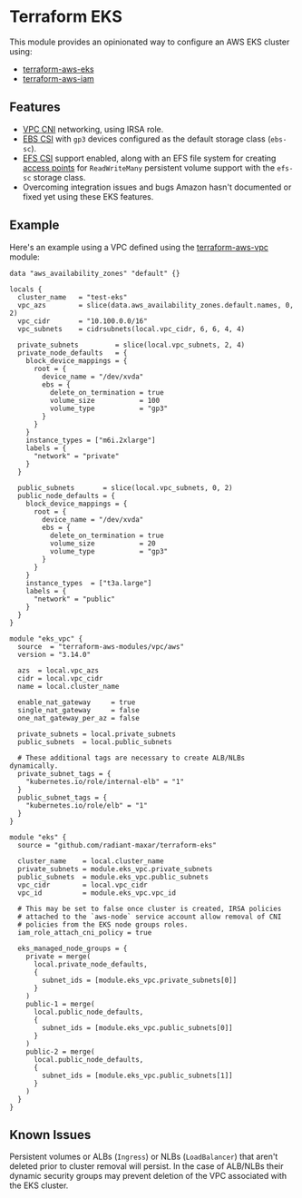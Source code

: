 # Terraform EKS

This module provides an opinionated way to configure an AWS EKS cluster using:

* [terraform-aws-eks](https://github.com/terraform-aws-modules/terraform-aws-eks)
* [terraform-aws-iam](https://github.com/terraform-aws-modules/terraform-aws-iam)

## Features

* [VPC CNI](https://docs.aws.amazon.com/eks/latest/userguide/cni-iam-role.html) networking, using IRSA role.
* [EBS CSI](https://docs.aws.amazon.com/eks/latest/userguide/managing-ebs-csi.html) with `gp3` devices configured as the default storage class (`ebs-sc`).
* [EFS CSI](https://docs.aws.amazon.com/eks/latest/userguide/efs-csi.html) support enabled, along with an EFS file system for creating [access points](https://docs.aws.amazon.com/efs/latest/ug/efs-access-points.html) for `ReadWriteMany` persistent volume support with the `efs-sc` storage class.
* Overcoming integration issues and bugs Amazon hasn't documented or fixed yet using these EKS features.

## Example

Here's an example using a VPC defined using the [terraform-aws-vpc](https://github.com/terraform-aws-modules/terraform-aws-vpc) module:

```
data "aws_availability_zones" "default" {}

locals {
  cluster_name   = "test-eks"
  vpc_azs        = slice(data.aws_availability_zones.default.names, 0, 2)
  vpc_cidr       = "10.100.0.0/16"
  vpc_subnets    = cidrsubnets(local.vpc_cidr, 6, 6, 4, 4)

  private_subnets         = slice(local.vpc_subnets, 2, 4)
  private_node_defaults   = {
    block_device_mappings = {
      root = {
        device_name = "/dev/xvda"
        ebs = {
          delete_on_termination = true
          volume_size           = 100
          volume_type           = "gp3"
        }
      }
    }
    instance_types = ["m6i.2xlarge"]
    labels = {
      "network" = "private"
    }
  }

  public_subnets       = slice(local.vpc_subnets, 0, 2)
  public_node_defaults = {
    block_device_mappings = {
      root = {
        device_name = "/dev/xvda"
        ebs = {
          delete_on_termination = true
          volume_size           = 20
          volume_type           = "gp3"
        }
      }
    }
    instance_types  = ["t3a.large"]
    labels = {
      "network" = "public"
    }
  }
}

module "eks_vpc" {
  source  = "terraform-aws-modules/vpc/aws"
  version = "3.14.0"

  azs  = local.vpc_azs
  cidr = local.vpc_cidr
  name = local.cluster_name

  enable_nat_gateway     = true
  single_nat_gateway     = false
  one_nat_gateway_per_az = false

  private_subnets = local.private_subnets
  public_subnets  = local.public_subnets

  # These additional tags are necessary to create ALB/NLBs dynamically.
  private_subnet_tags = {
    "kubernetes.io/role/internal-elb" = "1"
  }
  public_subnet_tags = {
    "kubernetes.io/role/elb" = "1"
  }
}

module "eks" {
  source = "github.com/radiant-maxar/terraform-eks"

  cluster_name    = local.cluster_name
  private_subnets = module.eks_vpc.private_subnets
  public_subnets  = module.eks_vpc.public_subnets
  vpc_cidr        = local.vpc_cidr
  vpc_id          = module.eks_vpc.vpc_id

  # This may be set to false once cluster is created, IRSA policies
  # attached to the `aws-node` service account allow removal of CNI
  # policies from the EKS node groups roles.
  iam_role_attach_cni_policy = true

  eks_managed_node_groups = {
    private = merge(
      local.private_node_defaults,
      {
        subnet_ids = [module.eks_vpc.private_subnets[0]]
      }
    )
    public-1 = merge(
      local.public_node_defaults,
      {
        subnet_ids = [module.eks_vpc.public_subnets[0]]
      }
    )
    public-2 = merge(
      local.public_node_defaults,
      {
        subnet_ids = [module.eks_vpc.public_subnets[1]]
      }
    )
  }
}
```

## Known Issues

Persistent volumes or ALBs (`Ingress`) or NLBs (`LoadBalancer`) that aren't deleted prior to cluster removal will persist.  In the case of ALB/NLBs their dynamic security groups may prevent deletion of the VPC associated with the EKS cluster.
